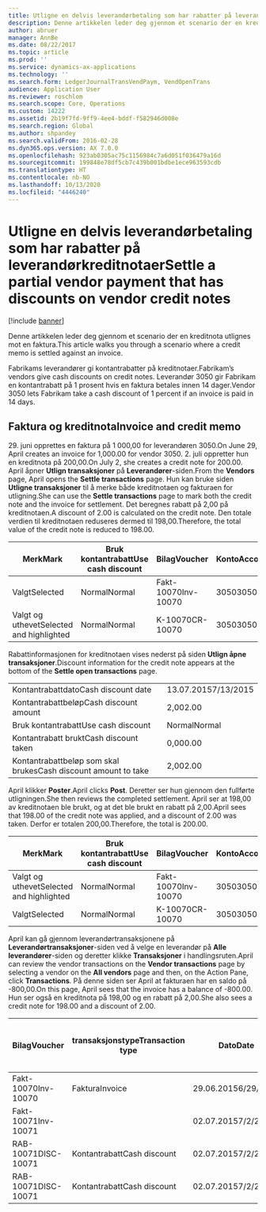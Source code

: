 ```yaml
---
title: Utligne en delvis leverandørbetaling som har rabatter på leverandørkreditnotaer
description: Denne artikkelen leder deg gjennom et scenario der en kreditnota utlignes mot en faktura.
author: abruer
manager: AnnBe
ms.date: 08/22/2017
ms.topic: article
ms.prod: ''
ms.service: dynamics-ax-applications
ms.technology: ''
ms.search.form: LedgerJournalTransVendPaym, VendOpenTrans
audience: Application User
ms.reviewer: roschlom
ms.search.scope: Core, Operations
ms.custom: 14222
ms.assetid: 2b19f7fd-9ff9-4ee4-bddf-f582946d008e
ms.search.region: Global
ms.author: shpandey
ms.search.validFrom: 2016-02-28
ms.dyn365.ops.version: AX 7.0.0
ms.openlocfilehash: 923ab0305ac75c1156984c7a6d051f036479a16d
ms.sourcegitcommit: 199848e78df5cb7c439b001bdbe1ece963593cdb
ms.translationtype: HT
ms.contentlocale: nb-NO
ms.lasthandoff: 10/13/2020
ms.locfileid: "4446240"
---
```

# <a name="settle-a-partial-vendor-payment-that-has-discounts-on-vendor-credit-notes"></a><span data-ttu-id="1c8c6-103">Utligne en delvis leverandørbetaling som har rabatter på leverandørkreditnotaer</span><span class="sxs-lookup"><span data-stu-id="1c8c6-103">Settle a partial vendor payment that has discounts on vendor credit notes</span></span>

[!include [banner](../includes/banner.md)]

<span data-ttu-id="1c8c6-104">Denne artikkelen leder deg gjennom et scenario der en kreditnota utlignes mot en faktura.</span><span class="sxs-lookup"><span data-stu-id="1c8c6-104">This article walks you through a scenario where a credit memo is settled against an invoice.</span></span>

<span data-ttu-id="1c8c6-105">Fabrikams leverandører gi kontantrabatter på kreditnotaer.</span><span class="sxs-lookup"><span data-stu-id="1c8c6-105">Fabrikam’s vendors give cash discounts on credit notes.</span></span> <span data-ttu-id="1c8c6-106">Leverandør 3050 gir Fabrikam en kontantrabatt på 1 prosent hvis en faktura betales innen 14 dager.</span><span class="sxs-lookup"><span data-stu-id="1c8c6-106">Vendor 3050 lets Fabrikam take a cash discount of 1 percent if an invoice is paid in 14 days.</span></span>

## <a name="invoice-and-credit-memo"></a><span data-ttu-id="1c8c6-107">Faktura og kreditnota</span><span class="sxs-lookup"><span data-stu-id="1c8c6-107">Invoice and credit memo</span></span>
<span data-ttu-id="1c8c6-108">29. juni opprettes en faktura på 1 000,00 for leverandøren 3050.</span><span class="sxs-lookup"><span data-stu-id="1c8c6-108">On June 29, April creates an invoice for 1,000.00 for vendor 3050.</span></span> <span data-ttu-id="1c8c6-109">2. juli oppretter hun en kreditnota på 200,00.</span><span class="sxs-lookup"><span data-stu-id="1c8c6-109">On July 2, she creates a credit note for 200.00.</span></span> <span data-ttu-id="1c8c6-110">April åpner **Utlign transaksjoner** på **Leverandører**-siden.</span><span class="sxs-lookup"><span data-stu-id="1c8c6-110">From the **Vendors** page, April opens the **Settle transactions** page.</span></span> <span data-ttu-id="1c8c6-111">Hun kan bruke siden **Utligne transaksjoner** til å merke både kreditnotaen og fakturaen for utligning.</span><span class="sxs-lookup"><span data-stu-id="1c8c6-111">She can use the **Settle transactions** page to mark both the credit note and the invoice for settlement.</span></span> <span data-ttu-id="1c8c6-112">Det beregnes rabatt på 2,00 på kreditnotaen.</span><span class="sxs-lookup"><span data-stu-id="1c8c6-112">A discount of 2.00 is calculated on the credit note.</span></span> <span data-ttu-id="1c8c6-113">Den totale verdien til kreditnotaen reduseres dermed til 198,00.</span><span class="sxs-lookup"><span data-stu-id="1c8c6-113">Therefore, the total value of the credit note is reduced to 198.00.</span></span>

| <span data-ttu-id="1c8c6-114">Merk</span><span class="sxs-lookup"><span data-stu-id="1c8c6-114">Mark</span></span>                     | <span data-ttu-id="1c8c6-115">Bruk kontantrabatt</span><span class="sxs-lookup"><span data-stu-id="1c8c6-115">Use cash discount</span></span> | <span data-ttu-id="1c8c6-116">Bilag</span><span class="sxs-lookup"><span data-stu-id="1c8c6-116">Voucher</span></span>   | <span data-ttu-id="1c8c6-117">Konto</span><span class="sxs-lookup"><span data-stu-id="1c8c6-117">Account</span></span> | <span data-ttu-id="1c8c6-118">Dato</span><span class="sxs-lookup"><span data-stu-id="1c8c6-118">Date</span></span>      | <span data-ttu-id="1c8c6-119">Forfallsdato</span><span class="sxs-lookup"><span data-stu-id="1c8c6-119">Due date</span></span>  | <span data-ttu-id="1c8c6-120">Faktura</span><span class="sxs-lookup"><span data-stu-id="1c8c6-120">Invoice</span></span> | <span data-ttu-id="1c8c6-121">Beløp i transaksjonsvaluta</span><span class="sxs-lookup"><span data-stu-id="1c8c6-121">Amount in transaction currency</span></span> | <span data-ttu-id="1c8c6-122">Valuta</span><span class="sxs-lookup"><span data-stu-id="1c8c6-122">Currency</span></span> | <span data-ttu-id="1c8c6-123">Beløp som skal utlignes</span><span class="sxs-lookup"><span data-stu-id="1c8c6-123">Amount to settle</span></span> |
|--------------------------|-------------------|-----------|---------|-----------|-----------|---------|--------------------------------|----------|------------------|
| <span data-ttu-id="1c8c6-124">Valgt</span><span class="sxs-lookup"><span data-stu-id="1c8c6-124">Selected</span></span>                 | <span data-ttu-id="1c8c6-125">Normal</span><span class="sxs-lookup"><span data-stu-id="1c8c6-125">Normal</span></span>            | <span data-ttu-id="1c8c6-126">Fakt-10070</span><span class="sxs-lookup"><span data-stu-id="1c8c6-126">Inv-10070</span></span> | <span data-ttu-id="1c8c6-127">3050</span><span class="sxs-lookup"><span data-stu-id="1c8c6-127">3050</span></span>    | <span data-ttu-id="1c8c6-128">29.06.2015</span><span class="sxs-lookup"><span data-stu-id="1c8c6-128">6/29/2015</span></span> | <span data-ttu-id="1c8c6-129">29.07.2015</span><span class="sxs-lookup"><span data-stu-id="1c8c6-129">7/29/2015</span></span> | <span data-ttu-id="1c8c6-130">10070</span><span class="sxs-lookup"><span data-stu-id="1c8c6-130">10070</span></span>   | <span data-ttu-id="1c8c6-131">-1 000,00</span><span class="sxs-lookup"><span data-stu-id="1c8c6-131">-1,000.00</span></span>                      | <span data-ttu-id="1c8c6-132">USD</span><span class="sxs-lookup"><span data-stu-id="1c8c6-132">USD</span></span>      | <span data-ttu-id="1c8c6-133">-990,00</span><span class="sxs-lookup"><span data-stu-id="1c8c6-133">-990.00</span></span>          |
| <span data-ttu-id="1c8c6-134">Valgt og uthevet</span><span class="sxs-lookup"><span data-stu-id="1c8c6-134">Selected and highlighted</span></span> | <span data-ttu-id="1c8c6-135">Normal</span><span class="sxs-lookup"><span data-stu-id="1c8c6-135">Normal</span></span>            | <span data-ttu-id="1c8c6-136">K-10070</span><span class="sxs-lookup"><span data-stu-id="1c8c6-136">CR-10070</span></span>  | <span data-ttu-id="1c8c6-137">3050</span><span class="sxs-lookup"><span data-stu-id="1c8c6-137">3050</span></span>    | <span data-ttu-id="1c8c6-138">02.07.2015</span><span class="sxs-lookup"><span data-stu-id="1c8c6-138">7/2/2015</span></span>  | <span data-ttu-id="1c8c6-139">29.07.2015</span><span class="sxs-lookup"><span data-stu-id="1c8c6-139">7/29/2015</span></span> |         | <span data-ttu-id="1c8c6-140">200,00</span><span class="sxs-lookup"><span data-stu-id="1c8c6-140">200.00</span></span>                         | <span data-ttu-id="1c8c6-141">USD</span><span class="sxs-lookup"><span data-stu-id="1c8c6-141">USD</span></span>      | <span data-ttu-id="1c8c6-142">198,00</span><span class="sxs-lookup"><span data-stu-id="1c8c6-142">198.00</span></span>           |

<span data-ttu-id="1c8c6-143">Rabattinformasjonen for kreditnotaen vises nederst på siden **Utlign åpne transaksjoner**.</span><span class="sxs-lookup"><span data-stu-id="1c8c6-143">Discount information for the credit note appears at the bottom of the **Settle open transactions** page.</span></span>

|                              |           |
|------------------------------|-----------|
| <span data-ttu-id="1c8c6-144">Kontantrabattdato</span><span class="sxs-lookup"><span data-stu-id="1c8c6-144">Cash discount date</span></span>           | <span data-ttu-id="1c8c6-145">13.07.2015</span><span class="sxs-lookup"><span data-stu-id="1c8c6-145">7/13/2015</span></span> |
| <span data-ttu-id="1c8c6-146">Kontantrabattbeløp</span><span class="sxs-lookup"><span data-stu-id="1c8c6-146">Cash discount amount</span></span>         | <span data-ttu-id="1c8c6-147">2,00</span><span class="sxs-lookup"><span data-stu-id="1c8c6-147">2.00</span></span>      |
| <span data-ttu-id="1c8c6-148">Bruk kontantrabatt</span><span class="sxs-lookup"><span data-stu-id="1c8c6-148">Use cash discount</span></span>            | <span data-ttu-id="1c8c6-149">Normal</span><span class="sxs-lookup"><span data-stu-id="1c8c6-149">Normal</span></span>    |
| <span data-ttu-id="1c8c6-150">Kontantrabatt brukt</span><span class="sxs-lookup"><span data-stu-id="1c8c6-150">Cash discount taken</span></span>          | <span data-ttu-id="1c8c6-151">0,00</span><span class="sxs-lookup"><span data-stu-id="1c8c6-151">0.00</span></span>      |
| <span data-ttu-id="1c8c6-152">Kontantrabattbeløp som skal brukes</span><span class="sxs-lookup"><span data-stu-id="1c8c6-152">Cash discount amount to take</span></span> | <span data-ttu-id="1c8c6-153">2,00</span><span class="sxs-lookup"><span data-stu-id="1c8c6-153">2.00</span></span>      |

<span data-ttu-id="1c8c6-154">April klikker **Poster**.</span><span class="sxs-lookup"><span data-stu-id="1c8c6-154">April clicks **Post**.</span></span> <span data-ttu-id="1c8c6-155">Deretter ser hun gjennom den fullførte utligningen.</span><span class="sxs-lookup"><span data-stu-id="1c8c6-155">She then reviews the completed settlement.</span></span> <span data-ttu-id="1c8c6-156">April ser at 198,00 av kreditnotaen ble brukt, og at det ble brukt en rabatt på 2,00.</span><span class="sxs-lookup"><span data-stu-id="1c8c6-156">April sees that 198.00 of the credit note was applied, and a discount of 2.00 was taken.</span></span> <span data-ttu-id="1c8c6-157">Derfor er totalen 200,00.</span><span class="sxs-lookup"><span data-stu-id="1c8c6-157">Therefore, the total is 200.00.</span></span>

| <span data-ttu-id="1c8c6-158">Merk</span><span class="sxs-lookup"><span data-stu-id="1c8c6-158">Mark</span></span>                     | <span data-ttu-id="1c8c6-159">Bruk kontantrabatt</span><span class="sxs-lookup"><span data-stu-id="1c8c6-159">Use cash discount</span></span> | <span data-ttu-id="1c8c6-160">Bilag</span><span class="sxs-lookup"><span data-stu-id="1c8c6-160">Voucher</span></span>   | <span data-ttu-id="1c8c6-161">Konto</span><span class="sxs-lookup"><span data-stu-id="1c8c6-161">Account</span></span> | <span data-ttu-id="1c8c6-162">Dato</span><span class="sxs-lookup"><span data-stu-id="1c8c6-162">Date</span></span>      | <span data-ttu-id="1c8c6-163">Forfallsdato</span><span class="sxs-lookup"><span data-stu-id="1c8c6-163">Due date</span></span>  | <span data-ttu-id="1c8c6-164">Faktura</span><span class="sxs-lookup"><span data-stu-id="1c8c6-164">Invoice</span></span>  | <span data-ttu-id="1c8c6-165">Beløp i transaksjonsvaluta</span><span class="sxs-lookup"><span data-stu-id="1c8c6-165">Amount in transaction currency</span></span> | <span data-ttu-id="1c8c6-166">Valuta</span><span class="sxs-lookup"><span data-stu-id="1c8c6-166">Currency</span></span> | <span data-ttu-id="1c8c6-167">Beløp som skal utlignes</span><span class="sxs-lookup"><span data-stu-id="1c8c6-167">Amount to settle</span></span> |
|--------------------------|-------------------|-----------|---------|-----------|-----------|----------|--------------------------------|----------|------------------|
| <span data-ttu-id="1c8c6-168">Valgt og uthevet</span><span class="sxs-lookup"><span data-stu-id="1c8c6-168">Selected and highlighted</span></span> | <span data-ttu-id="1c8c6-169">Normal</span><span class="sxs-lookup"><span data-stu-id="1c8c6-169">Normal</span></span>            | <span data-ttu-id="1c8c6-170">Fakt-10070</span><span class="sxs-lookup"><span data-stu-id="1c8c6-170">Inv-10070</span></span> | <span data-ttu-id="1c8c6-171">3050</span><span class="sxs-lookup"><span data-stu-id="1c8c6-171">3050</span></span>    | <span data-ttu-id="1c8c6-172">29.06.2015</span><span class="sxs-lookup"><span data-stu-id="1c8c6-172">6/29/2015</span></span> | <span data-ttu-id="1c8c6-173">29.07.2015</span><span class="sxs-lookup"><span data-stu-id="1c8c6-173">7/29/2015</span></span> | <span data-ttu-id="1c8c6-174">10070</span><span class="sxs-lookup"><span data-stu-id="1c8c6-174">10070</span></span>    | <span data-ttu-id="1c8c6-175">-1 000,00</span><span class="sxs-lookup"><span data-stu-id="1c8c6-175">-1,000.00</span></span>                      | <span data-ttu-id="1c8c6-176">USD</span><span class="sxs-lookup"><span data-stu-id="1c8c6-176">USD</span></span>      | <span data-ttu-id="1c8c6-177">-200,00</span><span class="sxs-lookup"><span data-stu-id="1c8c6-177">-200.00</span></span>          |
| <span data-ttu-id="1c8c6-178">Valgt</span><span class="sxs-lookup"><span data-stu-id="1c8c6-178">Selected</span></span>                 | <span data-ttu-id="1c8c6-179">Normal</span><span class="sxs-lookup"><span data-stu-id="1c8c6-179">Normal</span></span>            | <span data-ttu-id="1c8c6-180">K-10070</span><span class="sxs-lookup"><span data-stu-id="1c8c6-180">CR-10070</span></span>  | <span data-ttu-id="1c8c6-181">3050</span><span class="sxs-lookup"><span data-stu-id="1c8c6-181">3050</span></span>    | <span data-ttu-id="1c8c6-182">02.07.2015</span><span class="sxs-lookup"><span data-stu-id="1c8c6-182">7/2/2015</span></span>  | <span data-ttu-id="1c8c6-183">29.07.2015</span><span class="sxs-lookup"><span data-stu-id="1c8c6-183">7/29/2015</span></span> | <span data-ttu-id="1c8c6-184">K-10070</span><span class="sxs-lookup"><span data-stu-id="1c8c6-184">CR-10070</span></span> | <span data-ttu-id="1c8c6-185">200,00</span><span class="sxs-lookup"><span data-stu-id="1c8c6-185">200.00</span></span>                         | <span data-ttu-id="1c8c6-186">USD</span><span class="sxs-lookup"><span data-stu-id="1c8c6-186">USD</span></span>      | <span data-ttu-id="1c8c6-187">198,00</span><span class="sxs-lookup"><span data-stu-id="1c8c6-187">198.00</span></span>           |

<span data-ttu-id="1c8c6-188">April kan gå gjennom leverandørtransaksjonene på **Leverandørtransaksjoner**-siden ved å velge en leverandør på **Alle leverandører**-siden og deretter klikke **Transaksjoner** i handlingsruten.</span><span class="sxs-lookup"><span data-stu-id="1c8c6-188">April can review the vendor transactions on the **Vendor transactions** page by selecting a vendor on the **All vendors** page and then, on the Action Pane, click **Transactions**.</span></span> <span data-ttu-id="1c8c6-189">På denne siden ser April at fakturaen har en saldo på -800,00.</span><span class="sxs-lookup"><span data-stu-id="1c8c6-189">On this page, April sees that the invoice has a balance of -800.00.</span></span> <span data-ttu-id="1c8c6-190">Hun ser også en kreditnota på 198,00 og en rabatt på 2,00.</span><span class="sxs-lookup"><span data-stu-id="1c8c6-190">She also sees a credit note for 198.00 and a discount of 2.00.</span></span>

| <span data-ttu-id="1c8c6-191">Bilag</span><span class="sxs-lookup"><span data-stu-id="1c8c6-191">Voucher</span></span>    | <span data-ttu-id="1c8c6-192">transaksjonstype</span><span class="sxs-lookup"><span data-stu-id="1c8c6-192">Transaction type</span></span> | <span data-ttu-id="1c8c6-193">Dato</span><span class="sxs-lookup"><span data-stu-id="1c8c6-193">Date</span></span>      | <span data-ttu-id="1c8c6-194">Faktura</span><span class="sxs-lookup"><span data-stu-id="1c8c6-194">Invoice</span></span> | <span data-ttu-id="1c8c6-195">Beløp i transaksjonsvaluta, debet</span><span class="sxs-lookup"><span data-stu-id="1c8c6-195">Amount in transaction currency debit</span></span> | <span data-ttu-id="1c8c6-196">Beløp i transaksjonsvaluta, kredit</span><span class="sxs-lookup"><span data-stu-id="1c8c6-196">Amount in transaction currency credit</span></span> | <span data-ttu-id="1c8c6-197">Saldo</span><span class="sxs-lookup"><span data-stu-id="1c8c6-197">Balance</span></span> | <span data-ttu-id="1c8c6-198">Valuta</span><span class="sxs-lookup"><span data-stu-id="1c8c6-198">Currency</span></span> |
|------------|------------------|-----------|---------|--------------------------------------|---------------------------------------|---------|----------|
| <span data-ttu-id="1c8c6-199">Fakt-10070</span><span class="sxs-lookup"><span data-stu-id="1c8c6-199">Inv-10070</span></span>  | <span data-ttu-id="1c8c6-200">Faktura</span><span class="sxs-lookup"><span data-stu-id="1c8c6-200">Invoice</span></span>          | <span data-ttu-id="1c8c6-201">29.06.2015</span><span class="sxs-lookup"><span data-stu-id="1c8c6-201">6/29/2015</span></span> | <span data-ttu-id="1c8c6-202">10070</span><span class="sxs-lookup"><span data-stu-id="1c8c6-202">10070</span></span>   |                                      | <span data-ttu-id="1c8c6-203">1 000,00</span><span class="sxs-lookup"><span data-stu-id="1c8c6-203">1,000.00</span></span>                              | <span data-ttu-id="1c8c6-204">-800.00</span><span class="sxs-lookup"><span data-stu-id="1c8c6-204">-800.00</span></span> | <span data-ttu-id="1c8c6-205">USD</span><span class="sxs-lookup"><span data-stu-id="1c8c6-205">USD</span></span>      |
| <span data-ttu-id="1c8c6-206">Fakt-10071</span><span class="sxs-lookup"><span data-stu-id="1c8c6-206">Inv-10071</span></span>  |                  | <span data-ttu-id="1c8c6-207">02.07.2015</span><span class="sxs-lookup"><span data-stu-id="1c8c6-207">7/2/2015</span></span>  | <span data-ttu-id="1c8c6-208">K10071</span><span class="sxs-lookup"><span data-stu-id="1c8c6-208">CR10071</span></span> | <span data-ttu-id="1c8c6-209">200,00</span><span class="sxs-lookup"><span data-stu-id="1c8c6-209">200.00</span></span>                               |                                       | <span data-ttu-id="1c8c6-210">0,00</span><span class="sxs-lookup"><span data-stu-id="1c8c6-210">0.00</span></span>    | <span data-ttu-id="1c8c6-211">USD</span><span class="sxs-lookup"><span data-stu-id="1c8c6-211">USD</span></span>      |
| <span data-ttu-id="1c8c6-212">RAB-10071</span><span class="sxs-lookup"><span data-stu-id="1c8c6-212">DISC-10071</span></span> |  <span data-ttu-id="1c8c6-213">Kontantrabatt</span><span class="sxs-lookup"><span data-stu-id="1c8c6-213">Cash discount</span></span>   | <span data-ttu-id="1c8c6-214">02.07.2015</span><span class="sxs-lookup"><span data-stu-id="1c8c6-214">7/2/2015</span></span>  |         | <span data-ttu-id="1c8c6-215">2,00</span><span class="sxs-lookup"><span data-stu-id="1c8c6-215">2.00</span></span>                                 |                                       | <span data-ttu-id="1c8c6-216">0,00</span><span class="sxs-lookup"><span data-stu-id="1c8c6-216">0.00</span></span>    | <span data-ttu-id="1c8c6-217">USD</span><span class="sxs-lookup"><span data-stu-id="1c8c6-217">USD</span></span>      |
| <span data-ttu-id="1c8c6-218">RAB-10071</span><span class="sxs-lookup"><span data-stu-id="1c8c6-218">DISC-10071</span></span> |  <span data-ttu-id="1c8c6-219">Kontantrabatt</span><span class="sxs-lookup"><span data-stu-id="1c8c6-219">Cash discount</span></span>   | <span data-ttu-id="1c8c6-220">02.07.2015</span><span class="sxs-lookup"><span data-stu-id="1c8c6-220">7/2/2015</span></span>  |         |                                      | <span data-ttu-id="1c8c6-221">2,00</span><span class="sxs-lookup"><span data-stu-id="1c8c6-221">2.00</span></span>                                  | <span data-ttu-id="1c8c6-222">0,00</span><span class="sxs-lookup"><span data-stu-id="1c8c6-222">0.00</span></span>    | <span data-ttu-id="1c8c6-223">USD</span><span class="sxs-lookup"><span data-stu-id="1c8c6-223">USD</span></span>      |





